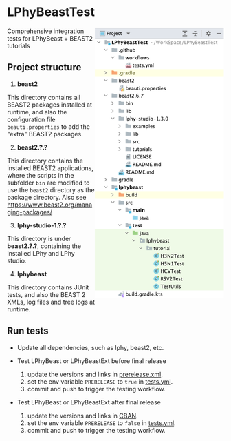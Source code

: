 # LPhyBeastTest
<a href="./ProjectStructure.png"><img src="ProjectStructure.png" align="right" width=300></a>

Comprehensive integration tests for LPhyBeast + BEAST2 tutorials

## Project structure

1. **beast2**

This directory contains all BEAST2 packages installed at runtime, 
and also the configuration file `beauti.properties` to add the "extra" BEAST2 packages.

2. __beast2.?.?__

This directory contains the installed BEAST2 applications, where the scripts 
in the subfolder `bin` are modified to use the `beast2` directory as the package directory.
Also see https://www.beast2.org/managing-packages/

3. __lphy-studio-1.?.?__

This directory is under __beast2.?.?__, containing the installed LPhy and LPhy studio.

4. __lphybeast__

This directory contains JUnit tests, and also the BEAST 2 XMLs, log files and tree logs at runtime. 

## Run tests

- Update all dependencies, such as lphy, beast2, etc.


- Test LPhyBeast or LPhyBeastExt before final release
  1. update the versions and links in [prerelease.xml](beast2.7/lib/prerelease.xml).
  2. set the env variable `PRERELEASE` to `true` in [tests.yml](.github/workflows/tests.yml).
  3. commit and push to trigger the testing workflow.


- Test LPhyBeast or LPhyBeastExt after final release
  1. update the versions and links in [CBAN](https://github.com/CompEvol/CBAN).
  2. set the env variable `PRERELEASE` to `false` in [tests.yml](.github/workflows/tests.yml).
  3. commit and push to trigger the testing workflow.
